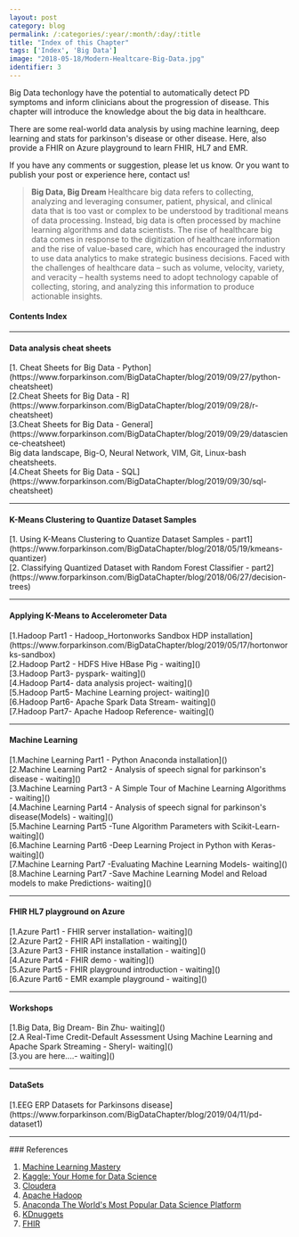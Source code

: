 ```yaml
---
layout: post
category: blog
permalink: /:categories/:year/:month/:day/:title
title: "Index of this Chapter"
tags: ['Index', 'Big Data']
image: "2018-05-18/Modern-Healtcare-Big-Data.jpg"
identifier: 3
---
```


Big Data techonlogy have the potential to automatically detect PD symptoms and inform clinicians about the progression of disease.
This chapter will introduce the knowledge about the big data in healthcare. 

There are some real-world data analysis by using machine learning, deep learning and stats for parkinson's disease or other disease.
Here, also provide a FHIR on Azure playground to learn FHIR, HL7 and EMR.

If you have any comments or suggestion, please let us know. Or you want to publish your post or experience here, contact us!

<!--more-->

<blockquote class="tip"><strong>Big Data, Big Dream </strong> Healthcare big data refers to collecting, analyzing and
 leveraging consumer, patient, physical, and clinical data that is too vast or complex
 to be understood by traditional means of data processing. 
 Instead, big data is often processed by machine learning algorithms and data scientists. 
 The rise of healthcare big data comes in response to the digitization of healthcare information 
 and the rise of value-based care, which has encouraged the industry to use data analytics to 
 make strategic business decisions. Faced with the challenges of healthcare data – such as volume, 
 velocity, variety, and veracity – health systems need to adopt technology capable of collecting, 
 storing, and analyzing this information to produce actionable insights.
</blockquote>

<div class="list-of-contents">
  <h4>Contents Index</h4>
  <ul></ul>
</div>

<hr class="with-margin">
<h4 class="header" id="intro">Data analysis cheat sheets</h4>
[1. Cheat Sheets for Big Data - Python](https://www.forparkinson.com/BigDataChapter/blog/2019/09/27/python-cheatsheet)
<br>
[2.Cheat Sheets for Big Data - R](https://www.forparkinson.com/BigDataChapter/blog/2019/09/28/r-cheatsheet)
<br>
[3.Cheat Sheets for Big Data - General](https://www.forparkinson.com/BigDataChapter/blog/2019/09/29/datascience-cheatsheet)
<br>
Big data landscape, Big-O, Neural Network, VIM, Git, Linux-bash cheatsheets.
<br>
[4.Cheat Sheets for Big Data - SQL](https://www.forparkinson.com/BigDataChapter/blog/2019/09/30/sql-cheatsheet)

<hr class="with-margin">
<h4 class="header" id="implementation">K-Means Clustering to Quantize Dataset Samples</h4>
[1. Using K-Means Clustering to Quantize Dataset Samples - part1](https://www.forparkinson.com/BigDataChapter/blog/2018/05/19/kmeans-quantizer)
<br>
[2. Classifying Quantized Dataset with Random Forest Classifier - part2](https://www.forparkinson.com/BigDataChapter/blog/2018/06/27/decision-trees)


<hr class="with-margin">
<h4 class="header" id="casestudy">Applying K-Means to Accelerometer Data</h4>
[1.Hadoop Part1 - Hadoop_Hortonworks Sandbox HDP installation](https://www.forparkinson.com/BigDataChapter/blog/2019/05/17/hortonworks-sandbox)
<br>
[2.Hadoop Part2 - HDFS Hive HBase Pig - waiting]()
<br>
[3.Hadoop Part3- pyspark- waiting]()
<br>
[4.Hadoop Part4- data analysis project- waiting]()
<br>
[5.Hadoop Part5- Machine Learning project- waiting]()
<br>
[6.Hadoop Part6- Apache Spark Data Stream- waiting]()
<br>
[7.Hadoop Part7- Apache Hadoop Reference- waiting]()



<hr class="with-margin">
<h4 class="header" id="conclusion">Machine Learning</h4>
[1.Machine Learning Part1 - Python Anaconda installation]()
<br>
[2.Machine Learning Part2 - Analysis of speech signal for parkinson's disease  - waiting]()
<br>
[3.Machine Learning Part3 - A Simple Tour of Machine Learning Algorithms - waiting]()
<br>
[4.Machine Learning Part4 - Analysis of speech signal for parkinson's disease(Models) - waiting]()
<br>
[5.Machine Learning Part5 -Tune Algorithm Parameters with Scikit-Learn- waiting]()
<br>
[6.Machine Learning Part6 -Deep Learning Project in Python with Keras- waiting]()
<br>
[7.Machine Learning Part7 -Evaluating Machine Learning Models- waiting]()
<br>
[8.Machine Learning Part7 -Save Machine Learning Model and Reload models to make Predictions- waiting]()

<hr class="with-margin">
<h4 class="header" id="conclusion">FHIR HL7 playground on Azure</h4>
[1.Azure Part1 - FHIR server installation- waiting]()
<br>
[2.Azure Part2 - FHIR API installation - waiting]()
<br>
[3.Azure Part3 - FHIR instance installation - waiting]()
<br>
[4.Azure Part4 - FHIR demo - waiting]()
<br>
[5.Azure Part5 - FHIR playground introduction - waiting]()
<br>
[6.Azure Part6 - EMR example playground - waiting]()
	
<hr class="with-margin">
<h4 class="header" id="conclusion">Workshops</h4>
[1.Big Data, Big Dream- Bin Zhu- waiting]()
<br>
[2.A Real-Time Credit-Default Assessment Using Machine Learning and Apache Spark Streaming - Sheryl- waiting]()
<br>
[3.you are here....- waiting]()


<hr class="with-margin">
<h4 class="header" id="conclusion">DataSets</h4>
[1.EEG ERP Datasets for Parkinsons disease](https://www.forparkinson.com/BigDataChapter/blog/2019/04/11/pd-dataset1)
<br>

<hr class="with-margin">
### References
<ol>
  <li><a href="https://machinelearningmastery.com/">Machine Learning Mastery</a></li>
  <li><a href="https://www.kaggle.com/">Kaggle: Your Home for Data Science</a></li>
  <li><a href="https://www.cloudera.com/">Cloudera</a></li>
  <li><a href="https://hadoop.apache.org/">Apache Hadoop</a></li>
  <li><a href="https://www.anaconda.com/">Anaconda The World's Most Popular Data Science Platform</a></li>
  <li><a href="https://www.kdnuggets.com/">KDnuggets</a></li>
  <li><a href="https://www.hl7.org/fhir/">FHIR</a></li>
</ol>
